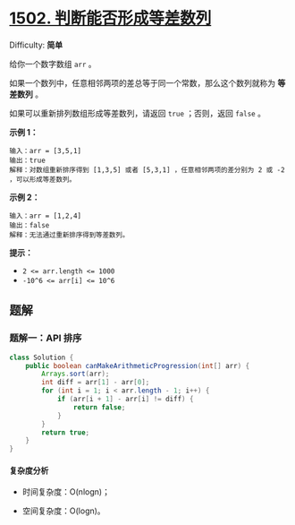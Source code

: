# [1502. 判断能否形成等差数列](https://leetcode-cn.com/problems/can-make-arithmetic-progression-from-sequence/)

Difficulty: **简单**


给你一个数字数组 `arr` 。

如果一个数列中，任意相邻两项的差总等于同一个常数，那么这个数列就称为 **等差数列** 。

如果可以重新排列数组形成等差数列，请返回 `true` ；否则，返回 `false` 。

**示例 1：**

```
输入：arr = [3,5,1]
输出：true
解释：对数组重新排序得到 [1,3,5] 或者 [5,3,1] ，任意相邻两项的差分别为 2 或 -2 ，可以形成等差数列。
```

**示例 2：**

```
输入：arr = [1,2,4]
输出：false
解释：无法通过重新排序得到等差数列。
```

**提示：**

*   `2 <= arr.length <= 1000`
*   `-10^6 <= arr[i] <= 10^6`


## 题解

### 题解一：API 排序

```java
class Solution {
    public boolean canMakeArithmeticProgression(int[] arr) {
        Arrays.sort(arr);
        int diff = arr[1] - arr[0];
        for (int i = 1; i < arr.length - 1; i++) {
            if (arr[i + 1] - arr[i] != diff) {
                return false;
            }
        }
        return true;
    }
}
```

#### 复杂度分析

- 时间复杂度：O(nlogn)；

- 空间复杂度：O(logn)。
